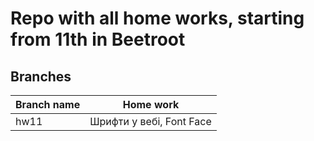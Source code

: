 # Repo with all home works, starting from 11th in Beetroot

## Branches

| Branch name |        Home work         |
| ----------- | :----------------------: |
| hw11        | Шрифти у вебі, Font Face |
